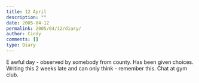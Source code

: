 ```yaml
---
title: 12 April
description: ""
date: 2005-04-12
permalink: 2005/04/12/diary/
author: Cindy
comments: []
type: Diary
---
```


E awful day - observed by somebody from county. Has been given choices. Writing this 2 weeks late and can only think - remember this. Chat at gym club.

